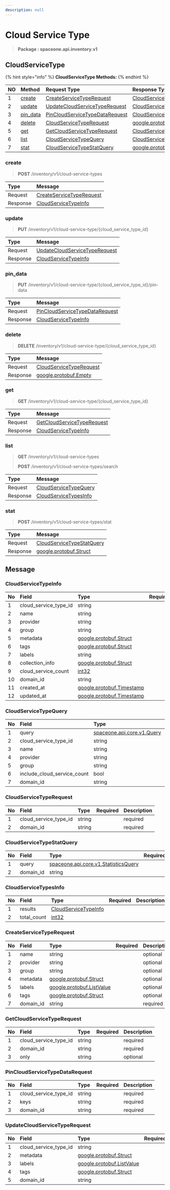 ```yaml
---
description: null
---
```


# Cloud Service Type

> **Package : spaceone.api.inventory.v1**

## CloudServiceType

{% hint style="info" %}
**CloudServiceType Methods:**
{% endhint %}

| NO | Method | Request Type | Response Type | Description |
| :--- | :--- | :--- | :--- | :--- |
| 1 | [create](cloud-service-type.md#create) | [CreateServiceTypeRequest](cloud-service-type.md#createservicetyperequest) | [CloudServiceTypeInfo](cloud-service-type.md#cloudservicetypeinfo) |  |
| 2 | [update](cloud-service-type.md#update) | [UpdateCloudServiceTypeRequest](cloud-service-type.md#updatecloudservicetyperequest) | [CloudServiceTypeInfo](cloud-service-type.md#cloudservicetypeinfo) |  |
| 3 | [pin\_data](cloud-service-type.md#pin_data) | [PinCloudServiceTypeDataRequest](cloud-service-type.md#pincloudservicetypedatarequest) | [CloudServiceTypeInfo](cloud-service-type.md#cloudservicetypeinfo) |  |
| 4 | [delete](cloud-service-type.md#delete) | [CloudServiceTypeRequest](cloud-service-type.md#cloudservicetyperequest) | [google.protobuf.Empty](https://github.com/protocolbuffers/protobuf/blob/master/src/google/protobuf/empty.proto) |  |
| 5 | [get](cloud-service-type.md#get) | [GetCloudServiceTypeRequest](cloud-service-type.md#getcloudservicetyperequest) | [CloudServiceTypeInfo](cloud-service-type.md#cloudservicetypeinfo) |  |
| 6 | [list](cloud-service-type.md#list) | [CloudServiceTypeQuery](cloud-service-type.md#cloudservicetypequery) | [CloudServiceTypesInfo](cloud-service-type.md#cloudservicetypesinfo) |  |
| 7 | [stat](cloud-service-type.md#stat) | [CloudServiceTypeStatQuery](cloud-service-type.md#cloudservicetypestatquery) | [google.protobuf.Struct](https://github.com/protocolbuffers/protobuf/blob/master/src/google/protobuf/struct.proto) |  |

### create

> **POST** /inventory/v1/cloud-service-types

| Type | Message |
| :--- | :--- |
| Request | [CreateServiceTypeRequest](cloud-service-type.md#createservicetyperequest) |
| Response | [CloudServiceTypeInfo](cloud-service-type.md#cloudservicetypeinfo) |

### update

> **PUT** /inventory/v1/cloud-service-type/{cloud\_service\_type\_id}

| Type | Message |
| :--- | :--- |
| Request | [UpdateCloudServiceTypeRequest](cloud-service-type.md#updatecloudservicetyperequest) |
| Response | [CloudServiceTypeInfo](cloud-service-type.md#cloudservicetypeinfo) |

### pin\_data

> **PUT** /inventory/v1/cloud-service-type/{cloud\_service\_type\_id}/pin-data

| Type | Message |
| :--- | :--- |
| Request | [PinCloudServiceTypeDataRequest](cloud-service-type.md#pincloudservicetypedatarequest) |
| Response | [CloudServiceTypeInfo](cloud-service-type.md#cloudservicetypeinfo) |

### delete

> **DELETE** /inventory/v1/cloud-service-type/{cloud\_service\_type\_id}

| Type | Message |
| :--- | :--- |
| Request | [CloudServiceTypeRequest](cloud-service-type.md#cloudservicetyperequest) |
| Response | [google.protobuf.Empty](https://github.com/protocolbuffers/protobuf/blob/master/src/google/protobuf/empty.proto) |

### get

> **GET** /inventory/v1/cloud-service-type/{cloud\_service\_type\_id}

| Type | Message |
| :--- | :--- |
| Request | [GetCloudServiceTypeRequest](cloud-service-type.md#getcloudservicetyperequest) |
| Response | [CloudServiceTypeInfo](cloud-service-type.md#cloudservicetypeinfo) |

### list

> **GET** /inventory/v1/cloud-service-types
>
> **POST** /inventory/v1/cloud-service-types/search

| Type | Message |
| :--- | :--- |
| Request | [CloudServiceTypeQuery](cloud-service-type.md#cloudservicetypequery) |
| Response | [CloudServiceTypesInfo](cloud-service-type.md#cloudservicetypesinfo) |

### stat

> **POST** /inventory/v1/cloud-service-types/stat

| Type | Message |
| :--- | :--- |
| Request | [CloudServiceTypeStatQuery](cloud-service-type.md#cloudservicetypestatquery) |
| Response | [google.protobuf.Struct](https://github.com/protocolbuffers/protobuf/blob/master/src/google/protobuf/struct.proto) |

## Message

### CloudServiceTypeInfo

| No | Field | Type | Required | Description |
| :--- | :--- | :--- | :--- | :--- |
| 1 | cloud\_service\_type\_id | string |  |  |
| 2 | name | string |  |  |
| 3 | provider | string |  |  |
| 4 | group | string |  |  |
| 5 | metadata | [google.protobuf.Struct](https://github.com/protocolbuffers/protobuf/blob/master/src/google/protobuf/struct.proto) |  |  |
| 6 | tags | [google.protobuf.Struct](https://github.com/protocolbuffers/protobuf/blob/master/src/google/protobuf/struct.proto) |  |  |
| 7 | labels | string |  |  |
| 8 | collection\_info | [google.protobuf.Struct](https://github.com/protocolbuffers/protobuf/blob/master/src/google/protobuf/struct.proto) |  |  |
| 9 | cloud\_service\_count | [int32](https://github.com/protocolbuffers/protobuf/blob/master/src/google/protobuf/type.proto) |  |  |
| 10 | domain\_id | string |  |  |
| 11 | created\_at | [google.protobuf.Timestamp](https://github.com/protocolbuffers/protobuf/blob/master/src/google/protobuf/timestamp.proto) |  |  |
| 12 | updated\_at | [google.protobuf.Timestamp](https://github.com/protocolbuffers/protobuf/blob/master/src/google/protobuf/timestamp.proto) |  |  |

### CloudServiceTypeQuery

| No | Field | Type | Required | Description |
| :--- | :--- | :--- | :--- | :--- |
| 1 | query | [spaceone.api.core.v1.Query](https://spaceone-dev.gitbook.io/api-reference/common-v1/search-query) |  | optional |
| 2 | cloud\_service\_type\_id | string |  | optional |
| 3 | name | string |  | optional |
| 4 | provider | string |  | optional |
| 5 | group | string |  | optional |
| 6 | include\_cloud\_service\_count | bool |  | optional |
| 7 | domain\_id | string |  | optional |

### CloudServiceTypeRequest

| No | Field | Type | Required | Description |
| :--- | :--- | :--- | :--- | :--- |
| 1 | cloud\_service\_type\_id | string |  | required |
| 2 | domain\_id | string |  | required |

### CloudServiceTypeStatQuery

| No | Field | Type | Required | Description |
| :--- | :--- | :--- | :--- | :--- |
| 1 | query | [spaceone.api.core.v1.StatisticsQuery](https://spaceone-dev.gitbook.io/api-reference/common-v1/statistics-query) |  | required |
| 2 | domain\_id | string |  | required |

### CloudServiceTypesInfo

| No | Field | Type | Required | Description |
| :--- | :--- | :--- | :--- | :--- |
| 1 | results | [CloudServiceTypeInfo](cloud-service-type.md#cloudservicetypeinfo) |  |  |
| 2 | total\_count | [int32](https://github.com/protocolbuffers/protobuf/blob/master/src/google/protobuf/type.proto) |  |  |

### CreateServiceTypeRequest

| No | Field | Type | Required | Description |
| :--- | :--- | :--- | :--- | :--- |
| 1 | name | string |  | optional |
| 2 | provider | string |  | optional |
| 3 | group | string |  | optional |
| 4 | metadata | [google.protobuf.Struct](https://github.com/protocolbuffers/protobuf/blob/master/src/google/protobuf/struct.proto) |  | optional |
| 5 | labels | [google.protobuf.ListValue](https://developers.google.com/protocol-buffers/docs/reference/overview) |  | optional |
| 6 | tags | [google.protobuf.Struct](https://github.com/protocolbuffers/protobuf/blob/master/src/google/protobuf/struct.proto) |  | optional |
| 7 | domain\_id | string |  | required |

### GetCloudServiceTypeRequest

| No | Field | Type | Required | Description |
| :--- | :--- | :--- | :--- | :--- |
| 1 | cloud\_service\_type\_id | string |  | required |
| 2 | domain\_id | string |  | required |
| 3 | only | string |  | optional |

### PinCloudServiceTypeDataRequest

| No | Field | Type | Required | Description |
| :--- | :--- | :--- | :--- | :--- |
| 1 | cloud\_service\_type\_id | string |  | required |
| 2 | keys | string |  | required |
| 3 | domain\_id | string |  | required |

### UpdateCloudServiceTypeRequest

| No | Field | Type | Required | Description |
| :--- | :--- | :--- | :--- | :--- |
| 1 | cloud\_service\_type\_id | string |  | required |
| 2 | metadata | [google.protobuf.Struct](https://github.com/protocolbuffers/protobuf/blob/master/src/google/protobuf/struct.proto) |  | optional |
| 3 | labels | [google.protobuf.ListValue](https://developers.google.com/protocol-buffers/docs/reference/overview) |  | optional |
| 4 | tags | [google.protobuf.Struct](https://github.com/protocolbuffers/protobuf/blob/master/src/google/protobuf/struct.proto) |  | optional |
| 5 | domain\_id | string |  | required |

